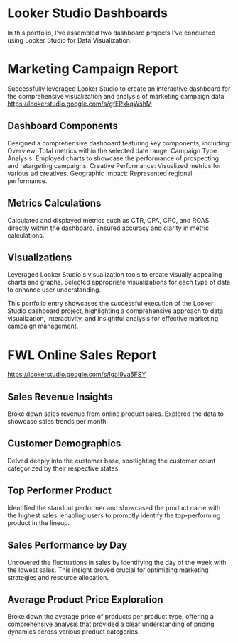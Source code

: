 # Looker Studio Dashboards
In this portfolio, I've assembled two dashboard projects I've conducted using Looker Studio for Data Visualization.

# Marketing Campaign Report 
Successfully leveraged Looker Studio to create an interactive dashboard for the comprehensive visualization and analysis of marketing campaign data.
https://lookerstudio.google.com/s/gfEPxkqWshM

## Dashboard Components
Designed a comprehensive dashboard featuring key components, including:
Overview: Total metrics within the selected date range.
Campaign Type Analysis: Employed charts to showcase the performance of prospecting and retargeting campaigns.
Creative Performance: Visualized metrics for various ad creatives.
Geographic Impact: Represented regional performance.

## Metrics Calculations
Calculated and displayed metrics such as CTR, CPA, CPC, and ROAS directly within the dashboard.
Ensured accuracy and clarity in metric calculations.

## Visualizations
Leveraged Looker Studio's visualization tools to create visually appealing charts and graphs.
Selected appropriate visualizations for each type of data to enhance user understanding.

This portfolio entry showcases the successful execution of the Looker Studio dashboard project, highlighting a comprehensive approach to data visualization, interactivity, and insightful analysis for effective marketing campaign management.

# FWL Online Sales Report 
https://lookerstudio.google.com/s/lgaI9ya5FSY

## Sales Revenue Insights
Broke down sales revenue from online product sales. Explored the data to showcase sales trends per month.

## Customer Demographics
Delved deeply into the customer base, spotlighting the customer count categorized by their respective states.

## Top Performer Product
Identified the standout performer and showcased the product name with the highest sales, enabling users to promptly identify the top-performing product in the lineup.

## Sales Performance by Day
Uncovered the fluctuations in sales by identifying the day of the week with the lowest sales. This insight proved crucial for optimizing marketing strategies and resource allocation.

## Average Product Price Exploration
Broke down the average price of products per product type, offering a comprehensive analysis that provided a clear understanding of pricing dynamics across various product categories.
